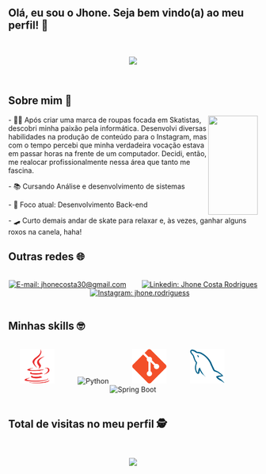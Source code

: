 ## Olá, eu sou o Jhone. Seja bem vindo(a) ao meu perfil! 👋
</br>
<p align="center">
   <a href="https://github.com/anuraghazra/github-readme-stats">
    <img
      align="center"
      height="165"
      src="https://github-readme-stats.vercel.app/api/top-langs/?username=jhonerodrigues&layout=compact&langs_count=7&theme=dracula"
    />
  </a>
</p>
</br>  

## Sobre mim 👀
<div>
<img src="https://user-images.githubusercontent.com/110574688/229301646-f73c7fc1-8f84-4f41-9b32-97e58640a760.gif" align="right" width="100" height="200"/>
<p>- 👨‍💻 Após criar uma marca de roupas focada em Skatistas, descobri minha paixão pela informática. Desenvolvi diversas habilidades na produção de conteúdo para o Instagram, mas com o tempo percebi que minha verdadeira vocação estava em passar horas na frente de um computador. Decidi, então, me realocar profissionalmente nessa área que tanto me fascina.</p>
<p>- 📚 Cursando Análise e desenvolvimento de sistemas</p>
<p>- 🎯 Foco atual: Desenvolvimento Back-end</p>
<p>- 🛹 Curto demais andar de skate para relaxar e, às vezes, ganhar alguns roxos na canela, haha!</p>
</div>
  
## Outras redes 🌐
</br>
<section align="center">  
  <div> 
    <a href = "mailto:jhonecosta30@gmail.com"><img src="https://img.shields.io/badge/-Gmail-%23333?style=for-the-badge&logo=gmail&logoColor=white" target="_blank" title="E-mail: jhonecosta30@gmail.com"></a>
      &nbsp;&nbsp;&nbsp;&nbsp;&nbsp;&nbsp;
    <a href="https://www.linkedin.com/in/jhone-rodrigues-79a080234/" target="_blank"><img src="https://img.shields.io/badge/-LinkedIn-%230077B5?style=for-the-badge&logo=linkedin&logoColor=white" target="_blank" title="Linkedin: Jhone Costa Rodrigues"></a>
      &nbsp;&nbsp;&nbsp;&nbsp;&nbsp;&nbsp;
     <a href="https://www.instagram.com/jhone.rodriguess/" target="_blank"><img src="https://img.shields.io/badge/-Instagram-%23E4405F?style=for-the-badge&logo=instagram&logoColor=white" target="_blank" title="Instagram: jhone.rodriguess"></a>
  </div>
</section>
</br>

## Minhas skills :nerd_face:
</br>
<div align="center"> 
  <img height="70" src="https://raw.githubusercontent.com/devicons/devicon/master/icons/java/java-plain.svg" title="Java">
  &nbsp;&nbsp;&nbsp;&nbsp;&nbsp;&nbsp;&nbsp;&nbsp;&nbsp;&nbsp;
  <img height="70" src="https://cdn.jsdelivr.net/gh/devicons/devicon/icons/python/python-original.svg" title="Python">
  &nbsp;&nbsp;&nbsp;&nbsp;&nbsp;&nbsp;&nbsp;&nbsp;&nbsp;&nbsp;
  <img height="70" src="https://raw.githubusercontent.com/devicons/devicon/master/icons/git/git-original.svg" title="Git">
   &nbsp;&nbsp;&nbsp;&nbsp;&nbsp;&nbsp;&nbsp;&nbsp;&nbsp;&nbsp;
  <img height="70" src="https://raw.githubusercontent.com/devicons/devicon/master/icons/mysql/mysql-original.svg" title="MySQL">
   &nbsp;&nbsp;&nbsp;&nbsp;&nbsp;&nbsp;&nbsp;&nbsp;&nbsp;&nbsp;
  <img height="70" src="https://camo.githubusercontent.com/4545b55c7771bbd175235c80b518dcbbf2f6ee0b984a51ad9363cba8cb70e67c/68747470733a2f2f7777772e766563746f726c6f676f2e7a6f6e652f6c6f676f732f737072696e67696f2f737072696e67696f2d69636f6e2e737667" title="Spring Boot">
</div>

</br>

 ## Total de visitas no meu perfil :detective: <br>
 </br>
 <p align="center"> 
   <img alingn="center" src="https://profile-counter.glitch.me/JhoneRodrigues/count.svg" />
 </p>
